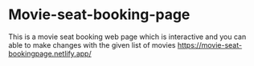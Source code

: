 # Movie-seat-booking-page
This is a movie seat booking web page which is interactive and you can able to make changes with the given list of movies
https://movie-seat-bookingpage.netlify.app/
